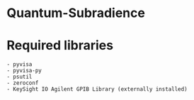 # Quantum-Subradience

# Required libraries
    - pyvisa
    - pyvisa-py
    - psutil
    - zeroconf
    - KeySight IO Agilent GPIB Library (externally installed)